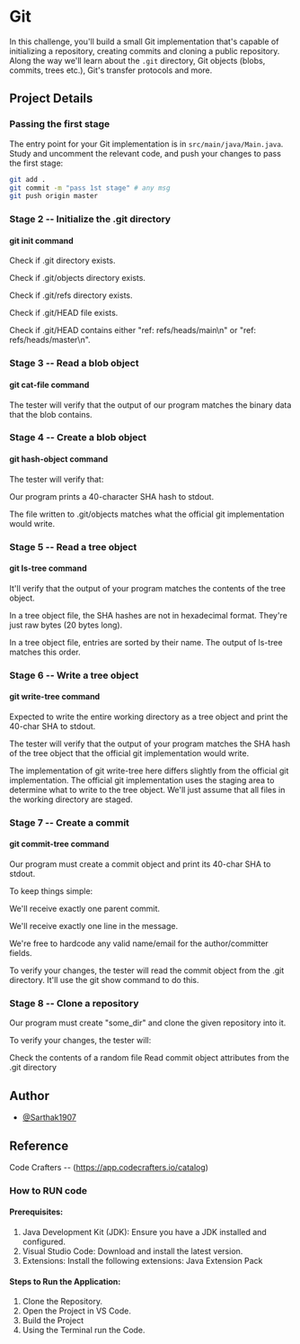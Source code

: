 # Git

In this challenge, you'll build a small Git implementation that's capable of
initializing a repository, creating commits and cloning a public repository.
Along the way we'll learn about the `.git` directory, Git objects (blobs,
commits, trees etc.), Git's transfer protocols and more.

## Project Details

### Passing the first stage

The entry point for your Git implementation is in `src/main/java/Main.java`.
Study and uncomment the relevant code, and push your changes to pass the first
stage:

```sh
git add .
git commit -m "pass 1st stage" # any msg
git push origin master
```

### Stage 2 -- Initialize the .git directory

#### git init command

Check if .git directory exists.

Check if .git/objects directory exists.

Check if .git/refs directory exists.

Check if .git/HEAD file exists.

Check if .git/HEAD contains either "ref: refs/heads/main\n" or "ref: refs/heads/master\n".

### Stage 3 -- Read a blob object

#### git cat-file command

The tester will verify that the output of our program matches the binary data that the blob contains.

### Stage 4 -- Create a blob object

#### git hash-object command

The tester will verify that:

Our program prints a 40-character SHA hash to stdout.

The file written to .git/objects matches what the official git implementation would write.

### Stage 5 -- Read a tree object

#### git ls-tree command

It'll verify that the output of your program matches the contents of the tree object.

In a tree object file, the SHA hashes are not in hexadecimal format. They're just raw bytes (20 bytes long).

In a tree object file, entries are sorted by their name. The output of ls-tree matches this order.

### Stage 6 -- Write a tree object

#### git write-tree command

Expected to write the entire working directory as a tree object and print the 40-char SHA to stdout.

The tester will verify that the output of your program matches the SHA hash of the tree object that the official git implementation would write.

The implementation of git write-tree here differs slightly from the official git implementation. The official git implementation uses the staging area to determine what to write to the tree object. We'll just assume that all files in the working directory are staged.

### Stage 7 -- Create a commit

#### git commit-tree command

Our program must create a commit object and print its 40-char SHA to stdout.

To keep things simple:

We'll receive exactly one parent commit.

We'll receive exactly one line in the message.

We're free to hardcode any valid name/email for the author/committer fields.

To verify your changes, the tester will read the commit object from the .git directory. It'll use the git show command to do this.

### Stage 8 -- Clone a repository

Our program must create "some_dir" and clone the given repository into it.

To verify your changes, the tester will:

Check the contents of a random file
Read commit object attributes from the .git directory

## Author

- [@Sarthak1907](https://github.com/Sarthak1907)

## Reference

Code Crafters -- (https://app.codecrafters.io/catalog)

### How to RUN code

#### Prerequisites:

1. Java Development Kit (JDK): Ensure you have a JDK installed and configured.
2. Visual Studio Code: Download and install the latest version.
3. Extensions: Install the following extensions: Java Extension Pack

#### Steps to Run the Application:

1. Clone the Repository.
2. Open the Project in VS Code.
3. Build the Project
4. Using the Terminal run the Code.
